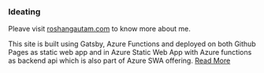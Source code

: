 ### Ideating

Pleave visit [roshangautam.com](https://roshangautam.com) to know more about me.

This site is built using Gatsby, Azure Functions and deployed on both Github Pages as static web app and in Azure Static Web App with Azure functions as backend api which is also part of Azure SWA offering. [Read More](https://learn.microsoft.com/en-us/azure/static-web-apps/overview)